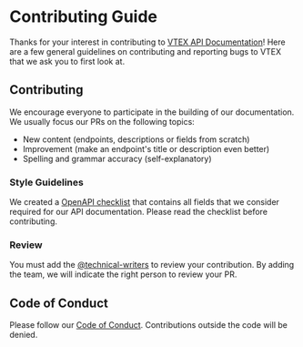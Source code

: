# Contributing Guide
Thanks for your interest in contributing to [VTEX API Documentation](https://github.com/vtex/openapi-schemas#readme)! Here are a few general guidelines on contributing and reporting bugs to VTEX that we ask you to first look at.

## Contributing
We encourage everyone to participate in the building of our documentation. We usually focus our PRs on the following topics:

- New content (endpoints, descriptions or fields from scratch)
- Improvement (make an endpoint's title or description even better)
- Spelling and grammar accuracy (self-explanatory)

### Style Guidelines
We created a [OpenAPI checklist](https://github.com/vtex/openapi-schemas/blob/master/OpenAPI%20Checklist.md) that contains all fields that we consider required for our API documentation. Please read the checklist before contributing.

### Review
You must add the [@technical-writers](https://github.com/orgs/vtex-apps/teams/technical-writers/members) to review your contribution. By adding the team, we will indicate the right person to review your PR.

## Code of Conduct
Please follow our [Code of Conduct](). Contributions outside the code will be denied.
